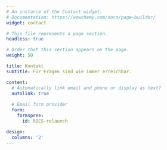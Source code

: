 ```yaml
---
# An instance of the Contact widget.
# Documentation: https://wowchemy.com/docs/page-builder/
widget: contact

# This file represents a page section.
headless: true

# Order that this section appears on the page.
weight: 50

title: Kontakt
subtitle: Für Fragen sind wie immer erreichbar.

content:
  # Automatically link email and phone or display as text?
  autolink: true
  
  # Email form provider
  form:
    formspree:
      id: ROCS-relaunch

design:
  columns: '2'
---
```

